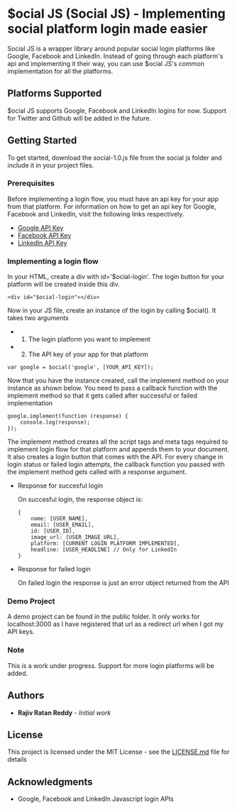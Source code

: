 # $ocial JS (Social JS) - Implementing social platform login made easier

Social JS is a wrapper library around popular social login platforms like Google, Facebook and LinkedIn. Instead of going through each platform's api and implementing it their way, you can use $ocial JS's common implementation for all the platforms.

## Platforms Supported

$ocial JS supports Google, Facebook and LinkedIn logins for now. Support for Twitter and Github will be added in the future.

## Getting Started

To get started, download the social-1.0.js file from the social js folder and include it in your project files.

### Prerequisites

Before implementing a login flow, you must have an api key for your app from that platform. For information on how to get an api key for Google, Facebook and LinkedIn, visit the following links respectively.

* [Google API Key](https://developers.google.com/maps/documentation/javascript/get-api-key)
* [Facebook API Key](https://developers.facebook.com/docs/pages/getting-started)
* [LinkedIn API Key](https://developer.linkedin.com/support/faq)

### Implementing a login flow

In your HTML, create a div with id='$ocial-login'. The login button for your platform will be created inside this div.

```
<div id="$ocial-login"></div>
```

Now in your JS file, create an instance of the login by calling $ocial(). It takes two arguments
* 1. The login platform you want to implement
* 2. The API key of your app for that platform

```
var google = $ocial('google', [YOUR_API_KEY]);
```

Now that you have the instance created, call the implement method on your instance as shown below. You need to pass a callback function with the implement method so that it gets called after successful or failed implementation

```
google.implement(function (response) {
    console.log(response);
});
```

The implement method creates all the script tags and meta tags required to implement login flow for that platform and appends them to your document. It also creates a login button that comes with the API. For every change in login status or failed login attempts, the callback function you passed with the implement method gets called with a response argument.

* Response for succesful login

    On succesful login, the response object is:
    
    ```
    {
        name: [USER_NAME],
        email: [USER_EMAIL],
        id: [USER_ID],
        image_url: [USER_IMAGE_URL],
        platform: [CURRENT LOGIN PLATFORM IMPLEMENTED],
        headline: [USER_HEADLINE] // Only for LinkedIn
    }
    
    ```
* Response for failed login

    On failed login the response is just an error object returned from the API


### Demo Project

A demo project can be found in the public folder. It only works for localhost:3000 as I have registered that url as a redirect url when I got my API keys.

### Note

This is a work under progress. Support for more login platforms will be added.

## Authors

* **Rajiv Ratan Reddy** - *Initial work*

## License

This project is licensed under the MIT License - see the [LICENSE.md](LICENSE.md) file for details

## Acknowledgments

* Google, Facebook and LinkedIn Javascript login APIs

